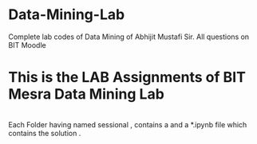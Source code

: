 # Data-Mining-Lab
Complete lab codes of Data Mining of Abhijit Mustafi Sir. All questions on BIT Moodle
<h1>This is the LAB Assignments of BIT Mesra Data Mining Lab </h1>
<br>Each Folder having named sessional , contains a <filename-questions.md> and a *.ipynb file which contains the solution .
